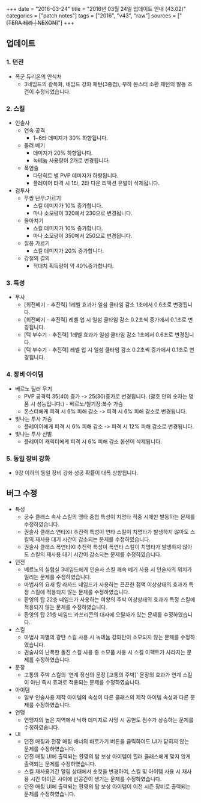 +++
date = "2016-03-24"
title = "2016년 03월 24일 업데이트 안내 (43.02)"
categories = ["patch notes"]
tags = ["2016", "v43", "raw"]
sources = ["~~[TERA 테라 | NEXON]~~"]
+++

## 업데이트

### **1.** 던전
- 폭군 듀리온의 안식처
  - 3네임드의 광폭화, 네임드 강화 패턴(3중첩), 부하 몬스터 소환 패턴의 발동 조건이 수정되었습니다.

### **2.** 스킬
- 인술사
  - 연속 공격
    - 1~6타 데미지가 30% 하향됩니다.
  - 돌려 베기
    - 데미지가 20% 하향됩니다.
    - 녹테늄 사용량이 2개로 변경됩니다.
  - 폭염술
    - 다단히트 별 PVP 데미지가 하향됩니다.
    - 플레이어 타격 시 1타, 2타 다운 리액션 유발이 삭제됩니다.
- 검투사
  - 무쌍 난무:가르기
    - 스킬 데미지가 10% 증가합니다.
    - 마나 소모량이 320에서 230으로 변경됩니다.
  - 몰아치기
    - 스킬 데미지가 10% 증가합니다.
    - 마나 소모량이 350에서 250으로 변경됩니다.
  - 질풍 가르기
    - 스킬 데미지가 20% 증가합니다.
  - 강철의 결의
    - 적대치 획득량이 약 40%증가합니다.

### **3.** 특성
- 무사
  - [회전베기 - 추진력] 1레벨 효과가 일섬 쿨타임 감소 1초에서 0.6초로 변경됩니다.
  - [회전베기 - 추진력] 레벨 업 시 일섬 쿨타임 감소 0.2초씩 증가에서 0.1초로 변경됩니다.
  - [턱 부수기 - 추진력] 1레벨 효과가 일섬 쿨타임 감소 1초에서 0.6초로 변경됩니다.
  - [턱 부수기 - 추진력] 레벨 업 시 일섬 쿨타임 감소 0.2초씩 증가에서 0.1초로 변경됩니다.

### **4.** 장비 아이템
- 베르노 딜러 무기
  - PVP 공격력 35(40) 증가 -> 25(30)증가로 변경됩니다. (괄호 안의 숫자는 명품 시 성능입니다.) - 베르노/철기장:복수 가슴
  - 몬스터에게 피격 시 6% 피해 감소 -> 피격 시 6% 피해 감소로 변경됩니다.
- 빛나는 투사 가슴
  - 플레이어에게 피격 시 6% 피해 감소 -> 피격 시 12% 피해 감소로 변경됩니다.
- 빛나는 투사 신발
  - 플레이어 캐릭터에게 피격 시 6% 피해 감소 옵션이 삭제됩니다.

### **5.** 동일 장비 강화
- 9강 이하의 동일 장비 강화 성공 확률이 대폭 상향됩니다.

## 버그 수정

- 특성
  - 궁수 클래스 속사 스킬의 맹타 중첩 특성이 치명타 적중 시에만 발동하는 문제를 수정하였습니다.
  - 권술사 클래스 연타XII 추진력 특성이 연타 스킬이 치명타가 발생하지 않아도 스킬의 재사용 대기 시간이 감소되는 문제를 수정하였습니다.
  - 권술사 클래스 폭연타XI 추진력 특성이 폭연타 스킬이 치명타가 발생하지 않아도 스킬의 재사용 대기 시간이 감소되는 문제를 수정하였습니다.
- 던전
  - 베르노의 실험실 3네임드에게 인술사 스킬 쾌속 베기 사용 시 인술사의 위치가 밀리는 문제를 수정하였습니다.
  - 마법사의 요새 킹 라자드 네임드가 사용하는 끈끈한 점액 이상상태의 효과가 특정 스킬에 적용되지 않는 문제를 수정하였습니다.
  - 환영의 탑 22층 네임드가 사용하는 여왕의 주박 이상상태의 효과가 특정 스킬에 적용되지 않는 문제를 수정하였습니다.
  - 환영의 탑 21층 네임드 카프리콘의 대사에 오탈자가 있는 문제를 수정하였습니다.
- 스킬
  - 마법사 파멸의 광탄 스킬 사용 시 녹테늄 강화탄이 소모되지 않는 문제를 수정하였습니다.
  - 권술사의 난폭한 돌진 스킬 사용 중 소모품 사용 시 스킬 이펙트가 사라지는 문제를 수정하였습니다.
- 문장
  - 고통의 주박 스킬의 '연계 정신의 문장 [고통의 주박]' 문장의 효과가 연계 스킬이 아닌 즉시 효과로 적용되는 문제를 수정하였습니다.
- 아이템
  - 일부 인술사용 제작 아이템의 속성이 다른 클래스의 제작 아이템 속성과 다른 문제를 수정하였습니다.
- 연맹
  - 연맹지의 높은 지역에서 낙하 데미지로 사망 시 공헌도 점수가 상승하는 문제를 수정하였습니다.
- UI
  - 던전 매칭과 전장 매칭 배너의 바로가기 버튼을 클릭하여도 UI가 닫히지 않는 문제를 수정하였습니다.
  - 던전 매칭 UI에 출력되는 환영의 탑 보상 아이템이 힐러 클래스에게 맞지 않게 출력되는 문제를 수정하였습니다.
  - 스킬 재사용기간 알림 상태에서 숏컷을 변경하여, 스킬 및 아이템 사용 시 재사용 시간 아이콘 사이에 빈공간이 생기는 문제를 수정하였습니다.
  - 던전 매칭 UI에 출력되는 환영의 탑 보상 아이템이 이전 시즌 장비로 출력되는 문제를 수정하였습니다.
